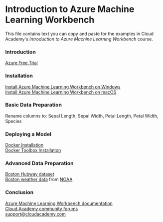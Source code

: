 # Introduction to Azure Machine Learning Workbench
This file contains text you can copy and paste for the examples in Cloud Academy's _Introduction to Azure Machine Learning Workbench_ course.  

### Introduction
[Azure Free Trial](https://azure.microsoft.com/free) 

### Installation
[Install Azure Machine Learning Workbench on Windows](https://docs.microsoft.com/en-us/azure/machine-learning/preview/quickstart-installation#install-azure-machine-learning-workbench-on-windows)  
[Install Azure Machine Learning Workbench on macOS](https://docs.microsoft.com/en-us/azure/machine-learning/preview/quickstart-installation#install-azure-machine-learning-workbench-on-macos)  

### Basic Data Preparation
Rename columns to: Sepal Length, Sepal Width, Petal Length, Petal Width, Species  

### Deploying a Model
[Docker Installation](https://docs.docker.com/engine/installation/#desktop)  
[Docker Toolbox Installation](https://docs.docker.com/toolbox/overview)  

### Advanced Data Preparation
[Boston Hubway dataset](https://s3.amazonaws.com/hubway-data/index.html)  
[Boston weather data](https://azuremluxcdnprod001.blob.core.windows.net/docs/azureml/bikeshare/BostonWeather.csv) from [NOAA](http://www.noaa.gov)  

### Conclusion
[Azure Machine Learning Workbench documentation](https://docs.microsoft.com/azure/machine-learning)  
[Cloud Academy community forums](http://cloudacademy.com/community)  
support@cloudacademy.com
